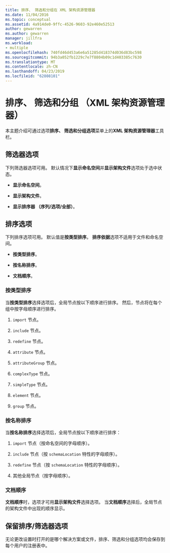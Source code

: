 ```yaml
---
title: 排序、 筛选和分组在 XML 架构资源管理器
ms.date: 11/04/2016
ms.topic: conceptual
ms.assetid: 4a914de0-9ffc-4526-9603-92e460e52513
author: gewarren
ms.author: gewarren
manager: jillfra
ms.workload:
- multiple
ms.openlocfilehash: 740fd46d453a6e6a51285d418374d036d83bc598
ms.sourcegitcommit: 94b3a052fb1229c7e7f8804b09c1d403385c7630
ms.translationtype: MT
ms.contentlocale: zh-CN
ms.lasthandoff: 04/23/2019
ms.locfileid: "62808101"
---
```

# <a name="sorting-filtering-and-grouping-xml-schema-explorer"></a>排序、 筛选和分组 （XML 架构资源管理器）

本主题介绍可通过选项**排序、 筛选和分组选项**菜单上的**XML 架构资源管理器**工具栏。

## <a name="filter-options"></a>筛选器选项

 下列筛选器选项可用。 默认情况下**显示命名空间**并**显示架构文件**选项处于选中状态。

- **显示命名空间**。

- **显示架构文件**。

- **显示排序器 （序列/选项/全部）**。

## <a name="sorting-options"></a>排序选项

 下列排序选项可用。 默认值是**按类型排序**。 **排序依据**选项不适用于文件和命名空间。

- **按类型排序**。

- **按名称排序**。

- **文档顺序**。

### <a name="sort-by-type"></a>按类型排序

 当**按类型排序**选择选项后，全局节点按以下顺序进行排序。 然后，节点将在每个组中按字母顺序进行排序。

1. `import` 节点。

2. `include` 节点。

3. `redefine` 节点。

4. `attribute` 节点。

5. `attributeGroup` 节点。

6. `complexType` 节点。

7. `simpleType` 节点。

8. `element` 节点。

9. `group` 节点。

### <a name="sort-by-name"></a>按名称排序

 当**按名称排序**选择选项后，全局节点按以下顺序进行排序：

1. `import` 节点（按命名空间的字母顺序）。

2. `include` 节点（按 `schemaLocation` 特性的字母顺序）。

3. `redefine` 节点（按 `schemaLocation` 特性的字母顺序）。

4. 其他全局节点（按字母顺序）。

### <a name="document-order"></a>文档顺序

 **文档顺序**时，选项才可用**显示架构文件**选择选项。 当**文档顺序**选择后，全局节点的架构文件中出现的顺序显示。

## <a name="persisting-sortfilter-options"></a>保留排序/筛选器选项

 无论更改设置时打开的是哪个解决方案或文件，排序、筛选和分组选项均会保存到每个用户的注册表中。